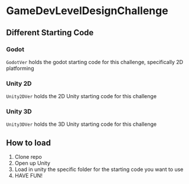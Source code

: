 # GameDevLevelDesignChallenge

## Different Starting Code

### Godot
`GodotVer` holds the godot starting code for this challenge, specifically 2D platforming

### Unity 2D
`Unity2DVer` holds the 2D Unity starting code for this challenge

### Unity 3D
`Unity3DVer` holds the 3D Unity starting code for this challenge


## How to load
1. Clone repo
2. Open up Unity
3. Load in unity the specific folder for the starting code you want to use
4. HAVE FUN!
